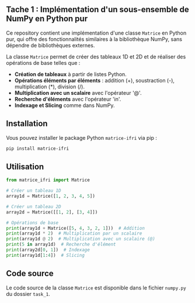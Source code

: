 ## Tache 1 : Implémentation d'un sous-ensemble de NumPy en Python pur

Ce repository contient une implémentation d'une classe `Matrice` en Python pur, qui offre des fonctionnalités similaires à la bibliothèque NumPy, sans dépendre de bibliothèques externes.

La classe `Matrice` permet de créer des tableaux 1D et 2D et de réaliser des opérations de base telles que :

- **Création de tableaux** à partir de listes Python.
- **Opérations éléments par éléments** : addition (+), soustraction (-), multiplication (\*), division (/).
- **Multiplication avec un scalaire** avec l'opérateur '@'.
- **Recherche d'éléments** avec l'opérateur 'in'.
- **Indexage et Slicing** comme dans NumPy.

## Installation

Vous pouvez installer le package Python `matrice-ifri` via pip :

```bash
pip install matrice-ifri
```
## Utilisation

```python
from matrice_ifri import Matrice

# Créer un tableau 1D
array1d = Matrice([1, 2, 3, 4, 5])

# Créer un tableau 2D
array2d = Matrice([[1, 2], [3, 4]])

# Opérations de base
print(array1d + Matrice([5, 4, 3, 2, 1]))  # Addition
print(array1d * 2)  # Multiplication par un scalaire
print(array1d @ 2)  # Multiplication avec un scalaire (@)
print(5 in array1d)  # Recherche d'élément
print(array2d[0, 1])  # Indexage
print(array1d[1:4])  # Slicing 

```

## Code source

Le code source de la classe `Matrice` est disponible dans le fichier `numpy.py` du dossier `task_1`.
